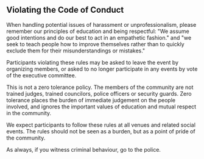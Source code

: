## Violating the Code of Conduct

When handling potential issues of harassment or unprofessionalism, please
remember our principles of education and being respectful: "We assume good
intentions and do our best to act in an empathetic fashion." and "we seek to
teach people how to improve themselves rather than to quickly exclude them for
their misunderstandings or mistakes."

Participants violating these rules may be asked to leave the event by
organizing members, or asked to no longer participate in any events by vote of
the executive committee.

This is not a zero tolerance policy. The members of the community are not
trained judges, trained councilors, police officers or security guards. Zero
tolerance places the burden of immediate judgement on the people involved, and
ignores the important values of education and mutual respect in the community.

We expect participants to follow these rules at all venues and related social
events. The rules should not be seen as a burden, but as a point of pride of
the community.

As always, if you witness criminal behaviour, go to the police.
